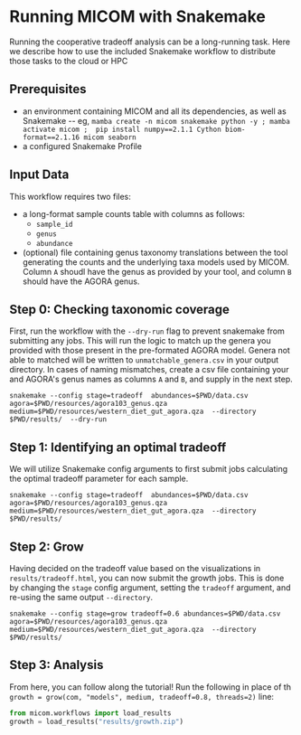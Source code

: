 # Running MICOM with Snakemake

Running the cooperative tradeoff analysis can be a long-running task.  Here we describe how to use the included Snakemake workflow to distribute those tasks to the cloud or HPC

## Prerequisites

- an environment containing MICOM and all its dependencies, as well as Snakemake
  -- eg, `mamba create -n micom snakemake python -y ; mamba activate micom ;  pip install numpy==2.1.1 Cython biom-format==2.1.16 micom seaborn`
- a configured Snakemake Profile

## Input Data

This workflow requires two files:

- a long-format sample counts table with columns as follows:
  - `sample_id`
  - `genus`
  - `abundance`
- (optional) file containing genus taxonomy translations between the tool generating the counts and the underlying taxa models used by MICOM. Column `A` shoudl have the genus as provided by your tool, and column `B` should have the AGORA genus.


## Step 0: Checking taxonomic coverage

First, run the workflow with the `--dry-run` flag to prevent snakemake from submitting any jobs.  This will run the logic to match up the genera you provided with those present in the pre-formated AGORA model.  Genera not able to matched will be written to `unmatchable_genera.csv` in your output directory. In cases of naming mismatches, create a csv file containing your and AGORA's genus names as columns `A` and `B`, and supply in the next step.

```
snakemake --config stage=tradeoff  abundances=$PWD/data.csv agora=$PWD/resources/agora103_genus.qza medium=$PWD/resources/western_diet_gut_agora.qza  --directory $PWD/results/  --dry-run
```

## Step 1: Identifying an optimal tradeoff

We will utilize Snakemake config arguments to first submit jobs calculating the optimal tradeoff parameter for each sample.

```
snakemake --config stage=tradeoff  abundances=$PWD/data.csv agora=$PWD/resources/agora103_genus.qza medium=$PWD/resources/western_diet_gut_agora.qza  --directory $PWD/results/
```


## Step 2: Grow
Having decided on the tradeoff value based on the visualizations in `results/tradeoff.html`, you can now submit the growth jobs. This is done by changing the `stage` config argument, setting the `tradeoff` argument, and re-using the same output `--directory`.

```
snakemake --config stage=grow tradeoff=0.6 abundances=$PWD/data.csv agora=$PWD/resources/agora103_genus.qza medium=$PWD/resources/western_diet_gut_agora.qza  --directory $PWD/results/
```

## Step 3: Analysis

From here, you can follow along the tutorial! Run the following in place of th `growth = grow(com, "models", medium, tradeoff=0.8, threads=2)` line:

```python
from micom.workflows import load_results
growth = load_results("results/growth.zip")
```
